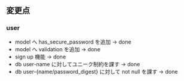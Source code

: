 ## 変更点

### user

- model へ has_secure_password を追加 -> done
- model へ validation を追加 -> done
- sign up 機能 -> done
- db user-name に対してユニーク制約を課す -> done
- db user-{name/password_digest} に対して not null を課す -> done
